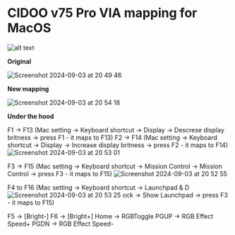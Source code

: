# CIDOO v75 Pro VIA mapping for MacOS

![alt text](https://cidootech.com/cdn/shop/products/IMG_4835.jpg?v%3D1681293492%26width%3D1946)

**Original**

![Screenshot 2024-09-03 at 20 49 46](https://github.com/user-attachments/assets/79758fb3-64ee-458d-bd82-4e1006ac404e)

**New mapping**

![Screenshot 2024-09-03 at 20 54 18](https://github.com/user-attachments/assets/373881c1-020d-4346-b0e8-c1b7d7964445)


**Under the hood**

F1 -> F13 (Mac setting -> Keyboard shortcut -> Display -> Descrese display britness -> press F1 - it maps to F13)
F2 -> F14 (Mac setting -> Keyboard shortcut -> Display -> Increase display britness -> press F2 - it maps to F14)
![Screenshot 2024-09-03 at 20 53 01](https://github.com/user-attachments/assets/24a2678a-6465-449c-916c-8b1f4985e037)

F3 -> F15 (Mac setting -> Keyboard shortcut -> Mission Control -> Mission Control -> press F3 - it maps to F15)
![Screenshot 2024-09-03 at 20 52 55](https://github.com/user-attachments/assets/17850ecf-36d8-4f08-b81b-84f400cc87a9)

F4 to F16 (Mac setting -> Keyboard shortcut -> Launchpad & D
![Screenshot 2024-09-03 at 20 53 25](https://github.com/user-attachments/assets/388d0553-910e-410c-9a36-fbc71f8397e5)
ock -> Show Launchpad -> press F3 - it maps to F15)

F5 -> [Bright-]
F6 -> [Bright+]
Home -> RGBToggle
PGUP -> RGB  Effect Speed+
PGDN -> RGB  Effect Speed-
